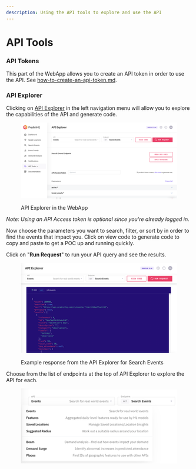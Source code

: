 ```yaml
---
description: Using the API tools to explore and use the API
---
```


# API Tools

### API Tokens

This part of the WebApp allows you to create an API token in order to use the API. See [how-to-create-an-api-token.md](how-to-create-an-api-token.md "mention").

### API Explorer

Clicking on [API Explorer](https://control.predicthq.com/explorer/events) in the left navigation menu will allow you to explore the capabilities of the API and generate code.

<figure><img src="../../.gitbook/assets/image (7).png" alt=""><figcaption><p>API Explorer in the WebApp</p></figcaption></figure>

_Note: Using an API Access token is optional since you're already logged in._

Now choose the parameters you want to search, filter, or sort by in order to find the events that impact you. Click on view code to generate code to copy and paste to get a POC up and running quickly.

Click on "**Run Request**" to run your API query and see the results.

<figure><img src="../../.gitbook/assets/image (8).png" alt=""><figcaption><p>Example response from the API Explorer for Search Events</p></figcaption></figure>

Choose from the list of endpoints at the top of API Explorer to explore the API for each.

<figure><img src="../../.gitbook/assets/image (9).png" alt=""><figcaption></figcaption></figure>
